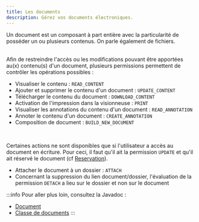 ```yaml
---
title: Les documents
description: Gérez vos documents électroniques.
---
```


Un document est un composant à part entière avec la particularité de posséder un ou plusieurs contenus. On parle également de fichiers.


<br/>
Afin de restreindre l'accès ou les modifications pouvant être apportées au(x) contenu(s) d'un document, plusieurs permissions permettent de contrôler les opérations possibles : 

* Visualiser le contenu : `READ_CONTENT`
* Ajouter et supprimer le contenu d'un document : `UPDATE_CONTENT`
* Télécharger le contenu du document : `DOWNLOAD_CONTENT`
* Activation de l'impression dans la visionneuse : `PRINT`
* Visualiser les annotations du contenu d'un document : `READ_ANNOTATION`
* Annoter le contenu d'un document : `CREATE_ANNOTATION`
* Composition de document : `BUILD_NEW_DOCUMENT`

<br/>

Certaines actions ne sont disponibles que si l'utilisateur a accès au document en écriture. Pour ceci, il faut qu'il ait la permission `UPDATE` et qu'il ait réservé le document (cf  [Reservation](broken-link.md)). 

* Attacher le document à un dossier : `ATTACH`
* Concernant la suppression du lien document/dossier, l'évaluation de la permission `DETACH` a lieu sur le dossier et non sur le document

 

:::info
Pour aller plus loin, consultez la Javadoc : 

* [Document](/javadocs/domain/com/flower/docs/domain/document/Document.html)
* [Classe de documents](/javadocs/domain/com/flower/docs/domain/documentclass/DocumentClass.html)
:::